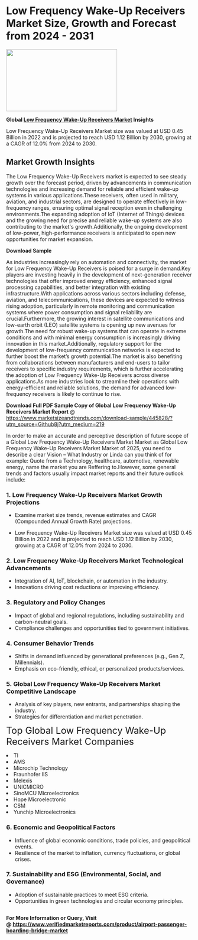 <H1>Low Frequency Wake-Up Receivers Market Size, Growth and Forecast from 2024 - 2031</H1><img class="aligncenter size-medium wp-image-584254" src="https://thirdeyenews.in/wp-content/uploads/2024/09/Global-Market-Research-300x168.jpeg" alt="" width="300" height="168" /><p><strong>Global&nbsp;<a href="https://www.marketsizeandtrends.com/download-sample/445828/?utm_source=Github8j?utm_medium=219">Low Frequency Wake-Up Receivers Market</a> Insights</strong></p><p>Low Frequency Wake-Up Receivers Market size was valued at USD 0.45 Billion in 2022 and is projected to reach USD 1.12 Billion by 2030, growing at a CAGR of 12.0% from 2024 to 2030.</p><p><h2>Market Growth Insights</h2> <p>The Low Frequency Wake-Up Receivers market is expected to see steady growth over the forecast period, driven by advancements in communication technologies and increasing demand for reliable and efficient wake-up systems in various applications.These receivers, often used in military, aviation, and industrial sectors, are designed to operate effectively in low-frequency ranges, ensuring optimal signal reception even in challenging environments.The expanding adoption of IoT (Internet of Things) devices and the growing need for precise and reliable wake-up systems are also contributing to the market's growth.Additionally, the ongoing development of low-power, high-performance receivers is anticipated to open new opportunities for market expansion.</p> <p><strong>Download Sample</strong></p> <p>As industries increasingly rely on automation and connectivity, the market for Low Frequency Wake-Up Receivers is poised for a surge in demand.Key players are investing heavily in the development of next-generation receiver technologies that offer improved energy efficiency, enhanced signal processing capabilities, and better integration with existing infrastructure.With applications across various sectors including defense, aviation, and telecommunications, these devices are expected to witness rising adoption, particularly in remote monitoring and communication systems where power consumption and signal reliability are crucial.Furthermore, the growing interest in satellite communications and low-earth orbit (LEO) satellite systems is opening up new avenues for growth.The need for robust wake-up systems that can operate in extreme conditions and with minimal energy consumption is increasingly driving innovation in this market.Additionally, regulatory support for the development of low-frequency communication networks is expected to further boost the market’s growth potential.The market is also benefiting from collaborations between manufacturers and end-users to tailor receivers to specific industry requirements, which is further accelerating the adoption of Low Frequency Wake-Up Receivers across diverse applications.As more industries look to streamline their operations with energy-efficient and reliable solutions, the demand for advanced low-frequency receivers is likely to continue to rise.</p> <p><span class=""><strong>Download Full PDF Sample Copy of Global Low Frequency Wake-Up Receivers Market Report</strong> @ <a href="https://www.marketsizeandtrends.com/download-sample/445828/?utm_source=Github8j?utm_medium=219" target="_blank">https://www.marketsizeandtrends.com/download-sample/445828/?utm_source=Github8j?utm_medium=219</a></span></p><p>In order to make an accurate and perceptive description of future scope of a Global&nbsp;Low Frequency Wake-Up Receivers Market Market as Global&nbsp;Low Frequency Wake-Up Receivers Market Market of 2025, you need to describe a clear Vision &ndash; What Industry or Linda can you think of for example: Quote from a Technology, healthcare, automotive, renewable energy, name the market you are Reffering to.However, some general trends and factors usually impact market reports and their future outlook include:</p><h3>1.&nbsp;<strong>Low Frequency Wake-Up Receivers Market Growth Projections</strong></h3><ul><li>Examine market size trends, revenue estimates and CAGR (Compounded Annual Growth Rate) projections.</li><li><p>Low Frequency Wake-Up Receivers Market size was valued at USD 0.45 Billion in 2022 and is projected to reach USD 1.12 Billion by 2030, growing at a CAGR of 12.0% from 2024 to 2030.</p></li></ul><h3>2.&nbsp;<strong>Low Frequency Wake-Up Receivers Market Technological Advancements</strong></h3><ul><li>Integration of AI, IoT, blockchain, or automation in the industry.</li><li>Innovations driving cost reductions or improving efficiency.</li></ul><h3>3.&nbsp;<strong>Regulatory and Policy Changes</strong></h3><ul><li>Impact of global and regional regulations, including sustainability and carbon-neutral goals.</li><li>Compliance challenges and opportunities tied to government initiatives.</li></ul><h3>4.&nbsp;<strong>Consumer Behavior Trends</strong></h3><ul><li>Shifts in demand influenced by generational preferences (e.g., Gen Z, Millennials).</li><li>Emphasis on eco-friendly, ethical, or personalized products/services.</li></ul><h3>5.&nbsp;<strong>Global Low Frequency Wake-Up Receivers Market Competitive Landscape</strong></h3><ul><li>Analysis of key players, new entrants, and partnerships shaping the industry.</li><li>Strategies for differentiation and market penetration.</li></ul><p data-pm-slice="1 1 []"><span style="color: inherit; font-family: inherit; font-size: 25px;">Top Global Low Frequency Wake-Up Receivers Market Companies</span></p><div class="" data-test-id=""><p><li>TI</li><li> AMS</li><li> Microchip Technology</li><li> Fraunhofer IIS</li><li> Melexis</li><li> UNICMICRO</li><li> SinoMCU Microelectronics</li><li> Hope Microelectronic</li><li> CSM</li><li> Yunchip Microelectronics</li></p></div><h3>6.&nbsp;<strong>Economic and Geopolitical Factors</strong></h3><ul><li>Influence of global economic conditions, trade policies, and geopolitical events.</li><li>Resilience of the market to inflation, currency fluctuations, or global crises.</li></ul><h3>7.&nbsp;<strong>Sustainability and ESG (Environmental, Social, and Governance)</strong></h3><ul><li>Adoption of sustainable practices to meet ESG criteria.</li><li>Opportunities in green technologies and circular economy principles.</li></ul><h2><strong style="font-size: 14px;">For More Information or Query, Visit @&nbsp;</strong><a style="background-color: #ffffff; font-size: 14px;" href="https://www.marketsizeandtrends.com/report/low-frequency-wake-up-receivers-market/" target="_blank">https://www.verifiedmarketreports.com/product/airport-passenger-boarding-bridge-market</a></h2>